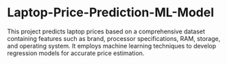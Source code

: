 # Laptop-Price-Prediction-ML-Model
This project predicts laptop prices based on a comprehensive dataset containing features such as brand, processor specifications, RAM, storage, and operating system. It employs machine learning techniques to develop regression models for accurate price estimation.
